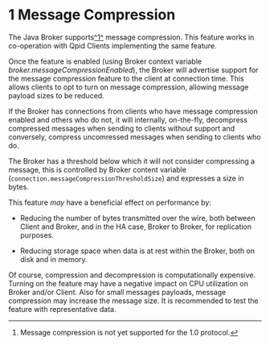 # <span class="header-section-number">1</span> Message Compression

The Java Broker supports<span id="fnref1">[^1^](#fn1)</span> message
compression. This feature works in co-operation with Qpid Clients
implementing the same feature.

Once the feature is enabled (using Broker context variable
*broker.messageCompressionEnabled*), the Broker will advertise support
for the message compression feature to the client at connection time.
This allows clients to opt to turn on message compression, allowing
message payload sizes to be reduced.

If the Broker has connections from clients who have message compression
enabled and others who do not, it will internally, on-the-fly,
decompress compressed messages when sending to clients without support
and conversely, compress uncomressed messages when sending to clients
who do.

The Broker has a threshold below which it will not consider compressing
a message, this is controlled by Broker content variable
(`connection.messageCompressionThresholdSize`) and expresses a size in
bytes.

This feature *may* have a beneficial effect on performance by:

-   Reducing the number of bytes transmitted over the wire, both between
    Client and Broker, and in the HA case, Broker to Broker, for
    replication purposes.

-   Reducing storage space when data is at rest within the Broker, both
    on disk and in memory.

Of course, compression and decompression is computationally expensive.
Turning on the feature may have a negative impact on CPU utilization on
Broker and/or Client. Also for small messages payloads, message
compression may increase the message size. It is recommended to test the
feature with representative data.

------------------------------------------------------------------------

1.  <div id="fn1">

    </div>

    Message compression is not yet supported for the 1.0
    protocol.[↩](#fnref1)


